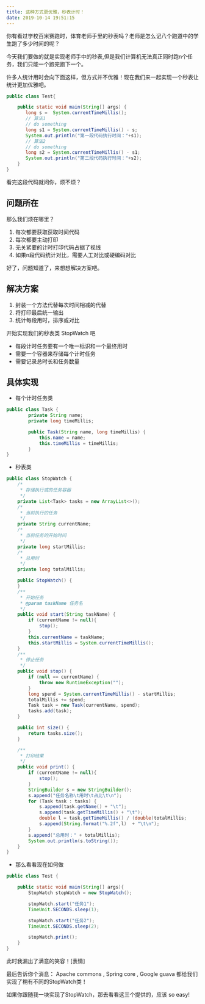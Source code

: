 ```yaml
---
title: 这种方式更优雅，秒表计时！
date: 2019-10-14 19:51:15
---
```


你有看过学校百米赛跑时，体育老师手里的秒表吗？老师是怎么记八个跑道中的学生跑了多少时间的呢？

今天我们要做的就是实现老师手中的秒表,但是我们计算机无法真正同时跑n个任务，我们只能一个跑完跑下一个。

许多人统计用时会向下面这样，但方式并不优雅！现在我们来一起实现一个秒表让统计更加优雅吧。

```java
public class Test{

    public static void main(String[] args) {
       long s =  System.currentTimeMillis();
       // 算法1
       // do something
       long s1 = System.currentTimeMillis() - s;
       System.out.println("第一段代码执行时间："+s1);
       // 算法2
       // do something
       long s2 = System.currentTimeMillis() - s1;
       System.out.println("第二段代码执行时间："+s2);
    }
}
```
看完这段代码就问你，烦不烦？

## 问题所在

那么我们烦在哪里？
1. 每次都要获取获取时间代码
2. 每次都要主动打印
3. 无关紧要的计时打印代码占据了视线
4. 如果n段代码统计对比，需要人工对比或硬编码对比

好了，问题知道了，来想想解决方案吧。

## 解决方案

1. 封装一个方法代替每次时间相减的代替
2. 将打印最后统一输出
3. 统计每段用时，排序或对比

开始实现我们的秒表类 StopWatch 吧

- 每段计时任务要有一个唯一标识和一个最终用时
- 需要一个容器来存储每个计时任务
- 需要记录总时长和任务数量

## 具体实现

- 每个计时任务类
```java
public class Task {
        private String name;
        private long timeMillis;

        public Task(String name, long timeMillis) {
            this.name = name;
            this.timeMillis = timeMillis;
        }
}
```

- 秒表类

```java
public class StopWatch {
    /*
     * 存储执行或的任务容器
     */
    private List<Task> tasks = new ArrayList<>();  
    /*
     * 当前执行的任务
     */
    private String currentName; 
    /*
     * 当前任务的开始时间
     */
    private long startMillis;   
    /*
     * 总用时
     */
    private long totalMillis;  

    public StopWatch() {
    }
    /**
     * 开始任务
     * @param taskName 任务名
     */
    public void start(String taskName) {
        if (currentName != null){
            stop();
        }
        this.currentName = taskName;
        this.startMillis = System.currentTimeMillis();
    }
    /**
     * 停止任务
     */
    public void stop() {
        if (null == currentName) {
            throw new RuntimeException("");
        }
        long spend = System.currentTimeMillis() - startMillis;
        totalMillis += spend;
        Task task = new Task(currentName, spend);
        tasks.add(task);
    }

    public int size() {
        return tasks.size();
    }

    /**
     * 打印结果
     */
    public void print() {
        if (currentName != null){
            stop();
        }
        StringBuilder s = new StringBuilder();
        s.append("任务名称\t用时\t占比\t\n");
        for (Task task : tasks) {
            s.append(task.getName() + "\t");
            s.append(task.getTimeMillis() + "\t");
            double l = task.getTimeMillis() / (double)totalMillis;
            s.append(String.format("%.2f",l)  + "\t\n");
        }
        s.append("总用时：" + totalMillis);
        System.out.println(s.toString());
    }
}
```

- 那么看看现在如何做
```java
public class Test {

    public static void main(String[] args){
        StopWatch stopWatch = new StopWatch();

        stopWatch.start("任务1");
        TimeUnit.SECONDS.sleep(1);

        stopWatch.start("任务2");
        TimeUnit.SECONDS.sleep(2);

        stopWatch.print();
    }
}
```

此时我漏出了满意的笑容！[表情]

最后告诉你个消息： Apache commons , Spring core , Google guava 都给我们实现了稍有不同的StopWatch类！

如果你跟随我一块实现了StopWatch，那去看看这三个提供的，应该 so easy!

